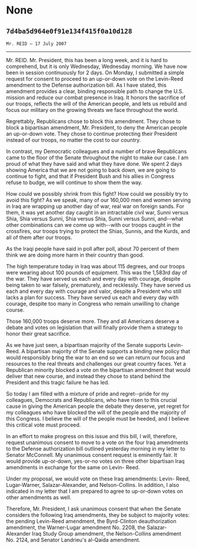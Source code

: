 # None
## `7d4ba5d964e0f91e134f415f0a10d128`
`Mr. REID — 17 July 2007`

---


Mr. REID. Mr. President, this has been a long week, and it is hard to 
comprehend, but it is only Wednesday, Wednesday morning. We have now 
been in session continuously for 2 days. On Monday, I submitted a 
simple request for consent to proceed to an up-or-down vote on the 
Levin-Reed amendment to the Defense authorization bill. As I have 
stated, this amendment provides a clear, binding responsible path to 
change the U.S. mission and reduce our combat presence in Iraq. It 
honors the sacrifice of our troops, reflects the will of the American 
people, and lets us rebuild and focus our military on the growing 
threats we face throughout the world.

Regrettably, Republicans chose to block this amendment. They chose to 
block a bipartisan amendment, Mr. President, to deny the American 
people an up-or-down vote. They chose to continue protecting their 
President instead of our troops, no matter the cost to our country.



In contrast, my Democratic colleagues and a number of brave 
Republicans came to the floor of the Senate throughout the night to 
make our case. I am proud of what they have said and what they have 
done. We spent 2 days showing America that we are not going to back 
down, we are going to continue to fight, and that if President Bush and 
his allies in Congress refuse to budge, we will continue to show them 
the way.

How could we possibly shrink from this fight? How could we possibly 
try to avoid this fight? As we speak, many of our 160,000 men and women 
serving in Iraq are wrapping up another day of war, real war on foreign 
sands. For them, it was yet another day caught in an intractable civil 
war, Sunni versus Shia, Shia versus Sunni, Shia versus Shia, Sunni 
versus Sunni, and--what other combinations can we come up with--with 
our troops caught in the crossfires, our troops trying to protect the 
Shias, Sunnis, and the Kurds, and all of them after our troops.

As the Iraqi people have said in poll after poll, about 70 percent of 
them think we are doing more harm in their country than good.

The high temperature today in Iraq was about 115 degrees, and our 
troops were wearing about 100 pounds of equipment. This was the 1,583rd 
day of the war. They have served us each and every day with courage, 
despite being taken to war falsely, prematurely, and recklessly. They 
have served us each and every day with courage and valor, despite a 
President who still lacks a plan for success. They have served us each 
and every day with courage, despite too many in Congress who remain 
unwilling to change course.

Those 160,000 troops deserve more. They and all Americans deserve a 
debate and votes on legislation that will finally provide them a 
strategy to honor their great sacrifice.

As we have just seen, a bipartisan majority of the Senate supports 
Levin-Reed. A bipartisan majority of the Senate supports a binding new 
policy that would responsibly bring the war to an end so we can return 
our focus and resources to the real threats and challenges our great 
country faces. Yet a Republican minority blocked a vote on the 
bipartisan amendment that would deliver that new course, and instead 
they chose to stand behind the President and this tragic failure he has 
led.

So today I am filled with a mixture of pride and regret--pride for my 
colleagues, Democrats and Republicans, who have risen to this crucial 
cause in giving the American people the debate they deserve, yet regret 
for my colleagues who have blocked the will of the people and the 
majority of this Congress. I believe the will of the people must be 
heeded, and I believe this critical vote must proceed.

In an effort to make progress on this issue and this bill, I will, 
therefore, request unanimous consent to move to a vote on the four Iraq 
amendments to the Defense authorization bill outlined yesterday morning 
in my letter to Senator McConnell. My unanimous consent request is 
eminently fair. It would provide up-or-down, yes-or-no votes on three 
other bipartisan Iraq amendments in exchange for the same on Levin-
Reed.

Under my proposal, we would vote on these Iraq amendments: Levin-
Reed, Lugar-Warner, Salazar-Alexander, and Nelson-Collins. In addition, 
I also indicated in my letter that I am prepared to agree to up-or-down 
votes on other amendments as well.

Therefore, Mr. President, I ask unanimous consent that when the 
Senate considers the following Iraq amendments, they be subject to 
majority votes: the pending Levin-Reed amendment, the Byrd-Clinton 
deauthorization amendment, the Warner-Lugar amendment No. 2208, the 
Salazar-Alexander Iraq Study Group amendment, the Nelson-Collins 
amendment No. 2124, and Senator Landrieu's al-Qaida amendment.